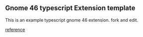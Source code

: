 ## Gnome 46 typescript Extension template

This is an example typescript gnome 46 extension.
fork and edit.

[reference](https://gjs.guide/extensions/development/typescript.html)
